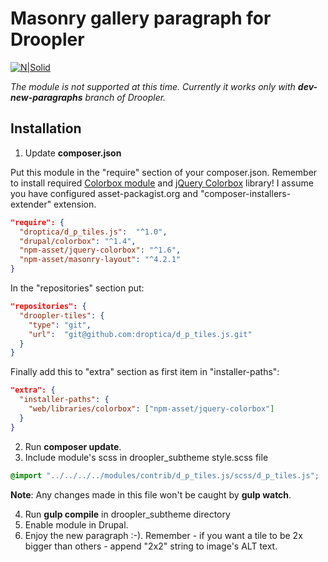 # Masonry gallery paragraph for Droopler #
[![N|Solid](https://www.droopler.pl/profiles/contrib/droopler/themes/custom/droopler_theme/logo.svg)](http://droopler.pl)

*The module is not supported at this time. Currently it works only with **dev-new-paragraphs** branch of Droopler.* 

## Installation ##

1. Update **composer.json**

Put this module in the "require" section of your composer.json. Remember to install required [Colorbox module](https://www.drupal.org/project/colorbox) and [jQuery Colorbox](https://github.com/jackmoore/colorbox) library! I assume you have configured asset-packagist.org and "composer-installers-extender" extension.

```json
"require": {
  "droptica/d_p_tiles.js":  "^1.0",
  "drupal/colorbox": "^1.4",
  "npm-asset/jquery-colorbox": "^1.6",
  "npm-asset/masonry-layout": "^4.2.1"
}
```

In the "repositories" section put:

```json
"repositories": {
  "droopler-tiles": {
    "type": "git",
    "url":  "git@github.com:droptica/d_p_tiles.js.git"
  }
}
```

Finally add this to "extra" section as first item in "installer-paths":

```json
"extra": {
  "installer-paths": {
    "web/libraries/colorbox": ["npm-asset/jquery-colorbox"]
  }
}
```

2. Run **composer update**.
3. Include module's scss in droopler_subtheme style.scss file

```scss
@import "../../../../modules/contrib/d_p_tiles.js/scss/d_p_tiles.js";
```

**Note**: Any changes made in this file won't be caught by **gulp watch**.

4. Run **gulp compile** in droopler_subtheme directory
5. Enable module in Drupal.
6. Enjoy the new paragraph :-). Remember - if you want a tile to be 2x bigger than others - append "2x2" string to image's ALT text.
